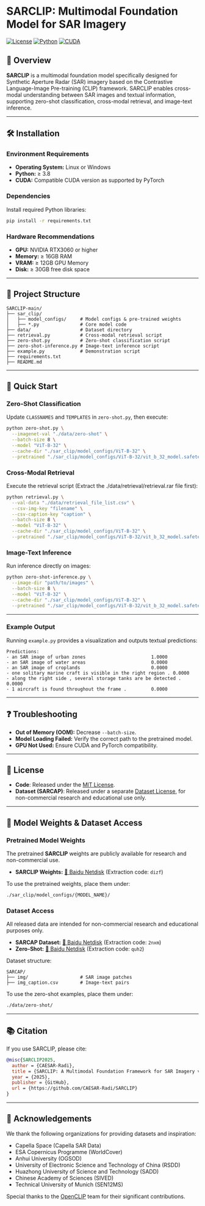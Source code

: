 # SARCLIP: Multimodal Foundation Model for SAR Imagery

[![License](https://img.shields.io/badge/license-MIT-blue.svg)](LICENSE)
[![Python](https://img.shields.io/badge/python-3.8%2B-brightgreen.svg)](https://www.python.org/)
[![CUDA](https://img.shields.io/badge/CUDA-12.1-orange.svg)](https://developer.nvidia.com/cuda-12-1-0-download-archive)

## 🚀 Overview

**SARCLIP** is a multimodal foundation model specifically designed for Synthetic Aperture Radar (SAR) imagery based on the Contrastive Language-Image Pre-training (CLIP) framework. SARCLIP enables cross-modal understanding between SAR images and textual information, supporting zero-shot classification, cross-modal retrieval, and image-text inference.

---

## 🛠 Installation

### Environment Requirements

- **Operating System:** Linux or Windows
- **Python:** ≥ 3.8
- **CUDA:** Compatible CUDA version as supported by PyTorch

### Dependencies
Install required Python libraries:

```bash
pip install -r requirements.txt
```

### Hardware Recommendations

- **GPU:** NVIDIA RTX3060 or higher
- **Memory:** ≥ 16GB RAM
- **VRAM:** ≥ 12GB GPU Memory
- **Disk:** ≥ 30GB free disk space

---

## 📂 Project Structure
```
SARCLIP-main/
├── sar_clip/
│   ├── model_configs/     # Model configs & pre-trained weights
│   ├── *.py               # Core model code
├── data/                  # Dataset directory
├── retrieval.py           # Cross-modal retrieval script
├── zero-shot.py           # Zero-shot classification script
├── zero-shot-inference.py # Image-text inference script
├── example.py             # Demonstration script
├── requirements.txt
├── README.md
```

---

## 🚩 Quick Start

### Zero-Shot Classification

Update `CLASSNAMES` and `TEMPLATES` in `zero-shot.py`, then execute:

```bash
python zero-shot.py \
  --imagenet-val "./data/zero-shot" \
  --batch-size 8 \
  --model "ViT-B-32" \
  --cache-dir "./sar_clip/model_configs/ViT-B-32" \
  --pretrained "./sar_clip/model_configs/ViT-B-32/vit_b_32_model.safetensors"
```

### Cross-Modal Retrieval

Execute the retrieval script (Extract the ./data/retrieval/retrieval.rar file first):

```bash
python retrieval.py \
  --val-data "./data/retrieval_file_list.csv" \
  --csv-img-key "filename" \
  --csv-caption-key "caption" \
  --batch-size 8 \
  --model "ViT-B-32" \
  --cache-dir "./sar_clip/model_configs/ViT-B-32" \
  --pretrained "./sar_clip/model_configs/ViT-B-32/vit_b_32_model.safetensors"
```

### Image-Text Inference

Run inference directly on images:

```bash
python zero-shot-inference.py \
  --image-dir "path/to/images" \
  --batch-size 8 \
  --model "ViT-B-32" \
  --cache-dir "./sar_clip/model_configs/ViT-B-32" \
  --pretrained "./sar_clip/model_configs/ViT-B-32/vit_b_32_model.safetensors"
```

---

### Example Output
Running `example.py` provides a visualization and outputs textual predictions:

```
Predictions:
- an SAR image of urban zones                        1.0000
- an SAR image of water areas                        0.0000
- an SAR image of croplands                          0.0000
- one solitary marine craft is visible in the right region . 0.0000
- along the right side , several storage tanks are be detected . 0.0000
- 1 aircraft is found throughout the frame .         0.0000
```

---

## ❓ Troubleshooting

- **Out of Memory (OOM):** Decrease `--batch-size`.
- **Model Loading Failed:** Verify the correct path to the pretrained model.
- **GPU Not Used:** Ensure CUDA and PyTorch compatibility.

---

## 📌 License

- **Code**: Released under the [MIT License](./LICENSE).  
- **Dataset (SARCAP)**: Released under a separate [Dataset License](./DATASET_LICENSE.md), for non-commercial research and educational use only.

---

## 💾 Model Weights & Dataset Access

### Pretrained Model Weights

The pretrained **SARCLIP** weights are publicly available for research and non-commercial use.

- **SARCLIP Weights:** [🔗 Baidu Netdisk](https://pan.baidu.com/s/1RjS--72GHFynCqE5HctXRw?pwd=dizf) (Extraction code: `dizf`)  

To use the pretrained weights, place them under:
```bash
./sar_clip/model_configs/{MODEL_NAME}/
```

### Dataset Access

All released data are intended for non-commercial research and educational purposes only.

- **SARCAP Dataset:** [🔗 Baidu Netdisk](https://pan.baidu.com/s/1iuRCOfEtJFnvjyVVsdwnYg?pwd=2nxm) (Extraction code: `2nxm`)  
- **Zero-Shot:** [🔗 Baidu Netdisk](https://pan.baidu.com/s/1Yjzf0j0fFQH82G7FVBT41A?pwd=quh2) (Extraction code: `quh2`)

Dataset structure:
```
SARCAP/
├── img/                   # SAR image patches
├── img_caption.csv        # Image-text pairs
```
To use the zero-shot examples, place them under:
```bash
./data/zero-shot/
```

---

## 📚 Citation

If you use SARCLIP, please cite:

```bibtex
@misc{SARCLIP2025,
  author = {CAESAR-Radi},
  title = {SARCLIP: A Multimodal Foundation Framework for SAR Imagery via Contrastive Language-Image Pre-Training},
  year = {2025},
  publisher = {GitHub},
  url = {https://github.com/CAESAR-Radi/SARCLIP}
}
```

---

## 🌟 Acknowledgements

We thank the following organizations for providing datasets and inspiration:
- Capella Space (Capella SAR Data)
- ESA Copernicus Programme (WorldCover)
- Anhui University (OGSOD)
- University of Electronic Science and Technology of China (RSDD)
- Huazhong University of Science and Technology (SADD)
- Chinese Academy of Sciences (SIVED)
- Technical University of Munich (SEN12MS)

Special thanks to the [OpenCLIP](https://github.com/mlfoundations/open_clip) team for their significant contributions.

